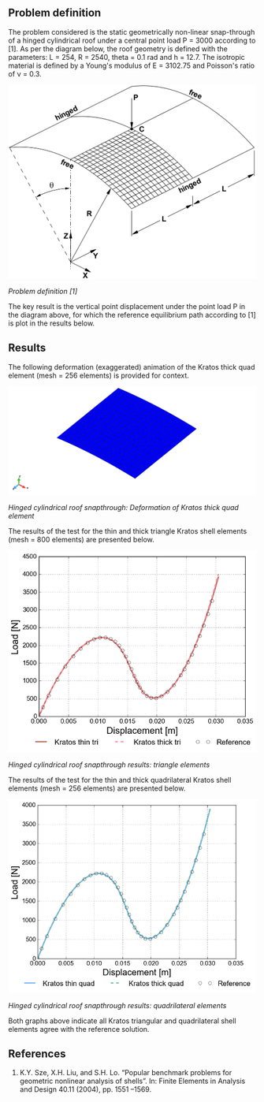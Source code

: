 ## Problem definition
The problem considered is the static geometrically non-linear snap-through of a hinged cylindrical roof under a central point load P = 3000 according to [1]. As per the diagram below, the roof geometry is defined with the parameters: L = 254, R = 2540, theta = 0.1 rad and h = 12.7. The isotropic material is defined by a Young's modulus of E = 3102.75 and Poisson's ratio of ν = 0.3.

<img src="https://github.com/KratosMultiphysics/Documentation/blob/master/Wiki_files/Application_cases/Hinged_cylindrical_roof_snapthrough/hinged_cylindrical_roof_setup.png" width="600">

_Problem definition [1]_

The key result is the vertical point displacement under the point load P in the diagram above, for which the reference equilibrium path according to [1] is plot in the results below. 

## Results
The following deformation (exaggerated) animation of the Kratos thick quad element (mesh = 256 elements) is provided for context.

![Hinged roof snapthrough animation](https://github.com/KratosMultiphysics/Documentation/blob/master/Wiki_files/Application_cases/Hinged_cylindrical_roof_snapthrough/hinged_cylindrical_roof_deformation.gif)

_Hinged cylindrical roof snapthrough: Deformation of Kratos thick quad element_

The results of the test for the thin and thick triangle Kratos shell elements (mesh  = 800 elements) are presented below.

<img src="https://github.com/KratosMultiphysics/Documentation/blob/master/Wiki_files/Application_cases/Hinged_cylindrical_roof_snapthrough/Load_displacement_curve_hinged_cylindrical_roof_tri.png" width="600">

_Hinged cylindrical roof snapthrough results: triangle elements_

The results of the test for the thin and thick quadrilateral Kratos shell elements (mesh  = 256 elements) are presented below.

<img src="https://github.com/KratosMultiphysics/Documentation/blob/master/Wiki_files/Application_cases/Hinged_cylindrical_roof_snapthrough/Load_displacement_curve_hinged_cylindrical_roof_quads.png" width="600">

_Hinged cylindrical roof snapthrough results: quadrilateral elements_

Both graphs above indicate all Kratos triangular and quadrilateral shell elements agree with the reference solution. 

## References
1. K.Y. Sze, X.H. Liu, and S.H. Lo. “Popular benchmark problems for geometric nonlinear analysis of shells”. In: Finite Elements in Analysis and Design 40.11 (2004), pp. 1551 –1569.